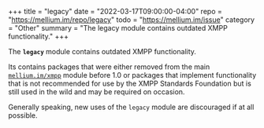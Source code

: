 +++
title    = "legacy"
date     = "2022-03-17T09:00:00-04:00"
repo     = "https://mellium.im/repo/legacy"
todo     = "https://mellium.im/issue"
category = "Other"
summary  = "The legacy module contains outdated XMPP functionality."
+++

The **`legacy`** module contains outdated XMPP functionality.

Its contains packages that were either removed from the main [`mellium.im/xmpp`]
module before 1.0 or packages that implement functionality that is not
recommended for use by the XMPP Standards Foundation but is still used in the
wild and may be required on occasion.

Generally speaking, new uses of the `legacy` module are discouraged if at all
possible.

[`mellium.im/xmpp`]: /xmpp

